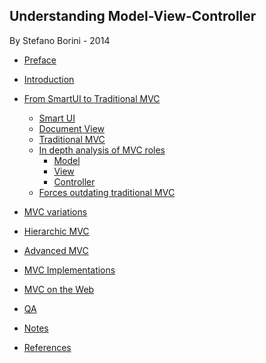 Understanding Model-View-Controller 
------

By Stefano Borini - 2014

- [Preface](source/00_introduction/00_preface.md)
- [Introduction](source/00_introduction/01_introduction.md)
- [From SmartUI to Traditional MVC](source/01_from_smartui_to_traditional_mvc/index.md)
    - [Smart UI](source/01_from_smartui_to_traditional_mvc/01_smart_ui.md)
    - [Document View](source/01_from_smartui_to_traditional_mvc/02_document_view.md)
    - [Traditional MVC](source/01_from_smartui_to_traditional_mvc/03_traditional_mvc.md)
    - [In depth analysis of MVC roles](source/01_from_smartui_to_traditional_mvc/04_in_depth_analysis_roles.md)
        - [Model](source/01_from_smartui_to_traditional_mvc/05_model.md)
        - [View](source/01_from_smartui_to_traditional_mvc/06_view.md)
        - [Controller](source/01_from_smartui_to_traditional_mvc/07_controller.md)
    - [Forces outdating traditional MVC](source/01_from_smartui_to_traditional_mvc/08_outdating_forces.md) 

- [MVC variations](source/02_mvc_variations/index.md)
- [Hierarchic MVC](source/03_hierarchic_mvc/index.md)
- [Advanced MVC](source/04_advanced_mvc/index.md)
- [MVC Implementations](source/05_mvc_implementations/index.md)
- [MVC on the Web](source/06_mvc_on_the_web/index.md)
- [QA](source/07_qa/index.md)
- [Notes](source/notes.md)
- [References](source/references.md)